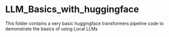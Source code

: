 # LLM_Basics_with_huggingface
This folder contains a very basic huggingface transformers pipeline code to demonstrate the basics of using Local LLMs
